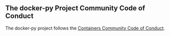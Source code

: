 ## The docker-py Project Community Code of Conduct

The docker-py project follows the [Containers Community Code of Conduct](https://github.com/containers/common/blob/master/CODE-OF-CONDUCT.md).
